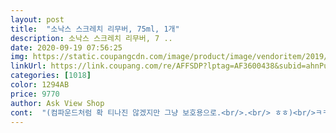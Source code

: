 ```yaml
---
layout: post 
title:  "소낙스 스크레치 리무버, 75ml, 1개" 
description: 소낙스 스크레치 리무버, 7 ..
date: 2020-09-19 07:56:25 
img: https://static.coupangcdn.com/image/product/image/vendoritem/2019/07/01/3000041189/064c0b7c-93b5-4a29-9c74-97c57e0b1018.jpg 
linkUrl: https://link.coupang.com/re/AFFSDP?lptag=AF3600438&subid=ahnPublicAsk&pageKey=2892134&itemId=13486229&vendorItemId=3000041189&traceid=V0-113-f88fe99f6e7c8b64 
categories: [1018] 
color: 1294AB 
price: 9770 
author: Ask View Shop 
cont:  "(컴파운드처럼 확 티나진 않겠지만 그냥 보호용으로.<br/>.<br/> ㅎㅎ)<br/>ㅋㅋㅋㅋ띠용?ㅋㅋㅋㅋㅋ 흠집 어디감.<br/>.<br/>?<br/>강추 강추<br/>내일 눈에 띄는 흠집들 좀더 없애고<br/>마른 상태에서 컴파운드 묻혀서 마른 극세사 타월로 문질렀더니<br/>문콕자국같은것도 지워졌어요.<br/><br/>물방울 자국인지 뭐가 튄것같은 자국들도 지워져요.<br/><br/>뭐지 이거 진짜 되는건가? 하면서 그냥 문질러봤는데 이게 무슨일이죠.<br/>.<br/>?<br/>상태는 어느정도 알고 구입했지만, 아무래도 오래된 차다 보니까<br/>아는 분이 타시던 차에요.<br/><br/>알 수 없는 형광색의 무언가도 지워졌고요.<br/><br/>옆면 스크래치 없애려고 썻는데 살짝 페인곳빼고는 아주 잘닦입니다.<br/><br/>와이프가 어디서 스크레치 냈는지<br/>은근히 잔흠집이 신경쓰이더라고요.<br/><br/>이 컴파운드라는 걸 맹신하고 구입한 것도 아니어서<br/>이런 잔흠집들만 없앴는데 뭔가 새차같아서 너무 행복합니다.<br/> ㅠㅠ<br/>일단 물+극세사 타월로 슬쩍 날림 세차를 좀 해주고<br/>잔흠집 신경쓰이는 분들 꼭! 구입하셔서 해보세요!<br/>잘 안지워졌었는데 이걸로 해결 했습니다.<br/><br/>제 눈을 의심하며 인증샷을 올립니다... <br/>ㅎㅎ<br/>제가 간증을 좀 해보겠습니다.<br/>.<br/><br/>제가 진짜 차 관리하는것도 처음이고<br/>중고차를 첫 차로 구입했는데<br/>큰 흠집까지 완벽히 없어지진 않겠지만<br/>특히 운전석이랑 조수석 손잡이 안쪽에 흡집이 엄청 많았어요.<br/><br/>함께 구입한 소낙스 액체 왁스? 그것도 해보려고요.<br/><br/>" 
---
```

